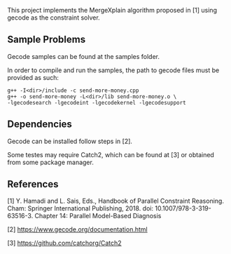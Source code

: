 This project implements the MergeXplain algorithm proposed in [1] using gecode as the constraint solver.

## Sample Problems

Gecode samples can be found at the samples folder.

In order to compile and run the samples, the path to gecode files must be provided as such:

```
g++ -I<dir>/include -c send-more-money.cpp
g++ -o send-more-money -L<dir>/lib send-more-money.o \
-lgecodesearch -lgecodeint -lgecodekernel -lgecodesupport
```

## Dependencies 

Gecode can be installed follow steps in [2].

Some testes may require Catch2, which can be found at [3] or obtained from some package manager.

## References

[1] Y. Hamadi and L. Sais, Eds., Handbook of Parallel Constraint Reasoning. Cham: Springer International Publishing, 2018. doi: 10.1007/978-3-319-63516-3.
    Chapter 14: Parallel Model-Based Diagnosis

[2] https://www.gecode.org/documentation.html

[3] https://github.com/catchorg/Catch2
